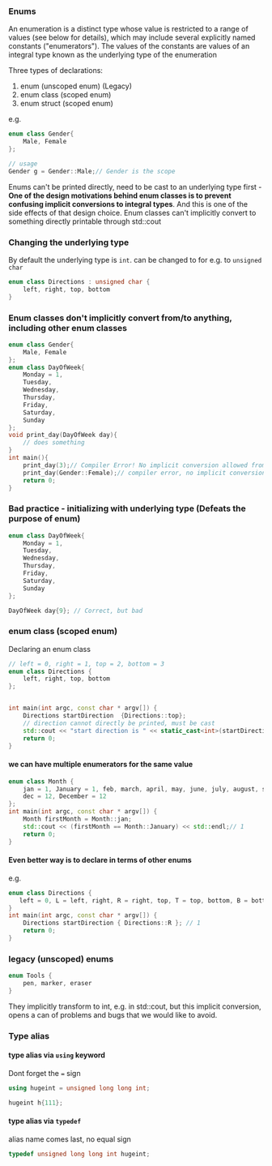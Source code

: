
### Enums

An enumeration is a distinct type whose value is restricted to a range of values (see below for details), 
which may include several explicitly named constants ("enumerators"). 
The values of the constants are values of an integral type known as the underlying type of the enumeration

Three types of declarations:
1. enum (unscoped enum) (Legacy)
2. enum class (scoped enum)
3. enum struct (scoped enum)

e.g.
```cpp
enum class Gender{
    Male, Female
};

// usage
Gender g = Gender::Male;// Gender is the scope
```
Enums can't be printed directly, need to be cast to an underlying type first -**One of the design motivations behind enum classes is to prevent confusing implicit conversions to integral types**. And this is one of the side effects of that design choice. Enum classes can't implicitly convert to something directly printable through std::cout

### Changing the underlying type

By default the underlying type is `int`.
can be changed to for e.g. to `unsigned char`

```cpp
enum class Directions : unsigned char {
    left, right, top, bottom
}
```

### Enum classes don't implicitly convert from/to anything, including other enum classes

```cpp
enum class Gender{
    Male, Female
};
enum class DayOfWeek{
    Monday = 1,
    Tuesday,
    Wednesday,
    Thursday,
    Friday,
    Saturday,
    Sunday
};
void print_day(DayOfWeek day){
    // does something
}
int main(){ 
    print_day(3);// Compiler Error! No implicit conversion allowed from int to DayOfWeek
    print_day(Gender::Female);// compiler error, no implicit conversion allowed from Gender::Female enum
    return 0;
}
```

### Bad practice - initializing with underlying type (Defeats the purpose of enum)

```cpp
enum class DayOfWeek{
    Monday = 1,
    Tuesday,
    Wednesday,
    Thursday,
    Friday,
    Saturday,
    Sunday
};

DayOfWeek day{9}; // Correct, but bad
```


### enum class (scoped enum)

Declaring an enum class

```cpp
// left = 0, right = 1, top = 2, bottom = 3
enum class Directions {
    left, right, top, bottom
};


int main(int argc, const char * argv[]) {
    Directions startDirection  {Directions::top};
    // direction cannot directly be printed, must be cast
    std::cout << "start direction is " << static_cast<int>(startDirection) << std::endl; // 2
    return 0;
}
```

#### we can have multiple enumerators for the same value

```cpp
enum class Month {
    jan = 1, January = 1, feb, march, april, may, june, july, august, september, october, november,
    dec = 12, December = 12
};
int main(int argc, const char * argv[]) {
    Month firstMonth = Month::jan;    
    std::cout << (firstMonth == Month::January) << std::endl;// 1
    return 0;
}
```

#### Even better way is to declare in terms of other enums
e.g.
```cpp
enum class Directions {
   left = 0, L = left, right, R = right, top, T = top, bottom, B = bottom 
}
int main(int argc, const char * argv[]) {
    Directions startDirection { Directions::R }; // 1
    return 0;
}
```


### legacy (unscoped) enums

```cpp
enum Tools {
    pen, marker, eraser
}
```

They implicitly transform to int, e.g. in std::cout, but this implicit conversion, opens a can of problems and bugs that we would like to avoid.

### Type alias

#### type alias via `using` keyword

Dont forget the `=` sign

```cpp
using hugeint = unsigned long long int;

hugeint h{111};
```

#### type alias via `typedef`

alias name comes last, no equal sign

```cpp
typedef unsigned long long int hugeint;
```